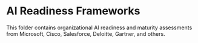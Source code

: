 # AI Readiness Frameworks

This folder contains organizational AI readiness and maturity assessments  
from Microsoft, Cisco, Salesforce, Deloitte, Gartner, and others.  
